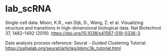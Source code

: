 # lab_scRNA
Single-cell data: Moon, K.R., van Dijk, D., Wang, Z. et al. Visualizing structure and transitions in high-dimensional biological data. Nat Biotechnol 37, 1482–1492 (2019). https://doi.org/10.1038/s41587-019-0336-3 

Data analysis process reference: Seurat - Guided Clustering Tutorial.
https://satijalab.org/seurat/articles/pbmc3k_tutorial.html